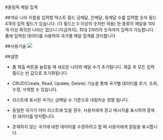 #올림픽 메달 집계

##개요
나라 이름을 입력할 텍스트 필드 금메달, 은메달, 동메달 수를 입력할 숫자 필드4개의 입력 필드가 있습니다.
(각 필드는 0 이상의 숫자만 허용) 한 종류의 메달을 100개 이상 획득한 나라는 없으니 (지금까지), 최대 2자리의 숫자까지 입력이 가능합니다.폼에 입력된 데이터를 사용하여 국가별 메달 집계를 관리합니다

##사용기술
<img src="https://img.shields.io/badge/react-61DAFB?style=for-the-badge&logo=react&logoColor=black">

##설명

- 폼 제출 버튼을 눌렀을 때 새로운 나라와 메달 수가 추가됩니다. 제출 후 모든 입력 필드는 빈 값으로 초기화됩니다.

- CRUD(Create, Read, Update, Delete) 기능을 통해 국가별 데이터를 추가, 조회, 수정, 삭제할 수 있습니다.

- 리스트에 표시된 국가는 금메달 수 기준으로 내림차순 정렬 됩니다.

- 동일한 국가가 이미 리스트에 있을 경우, 사용자에게 경고 메시지를 표시하여 중복된 데이터를 방지합니다.

- 존재하지 않는 국가에 대한 데이터를 수정하려고 할 때 사용자에게 알림을 표시합니다.
